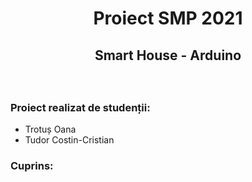 
#  <p align="center" > **Proiect SMP 2021**
## <p align="center"> Smart House - Arduino 

<br />

### Proiect realizat de studenții:
* Trotuș Oana
* Tudor Costin-Cristian

### Cuprins:

